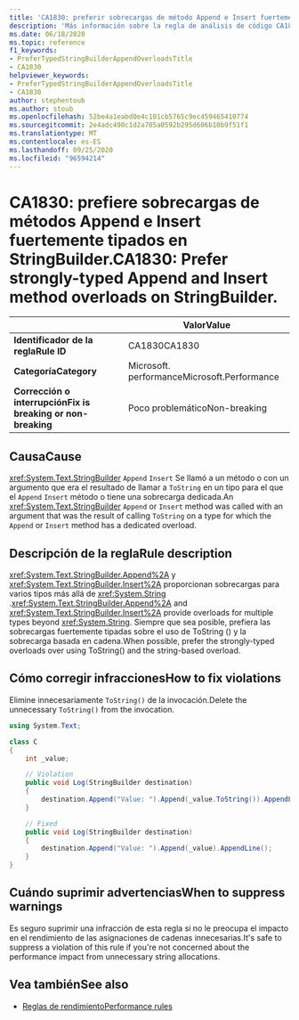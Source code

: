 ```yaml
---
title: 'CA1830: preferir sobrecargas de método Append e Insert fuertemente tipadas en StringBuilder (análisis de código)'
description: 'Más información sobre la regla de análisis de código CA1830: preferir las sobrecargas del método Append e Insert fuertemente tipadas en StringBuilder'
ms.date: 06/18/2020
ms.topic: reference
f1_keywords:
- PreferTypedStringBuilderAppendOverloadsTitle
- CA1830
helpviewer_keywords:
- PreferTypedStringBuilderAppendOverloadsTitle
- CA1830
author: stephentoub
ms.author: stoub
ms.openlocfilehash: 52be4a1eabd0e4c101cb5765c9ec459465410774
ms.sourcegitcommit: 2e4adc490c1d2a705a0592b295d606b10b9f51f1
ms.translationtype: MT
ms.contentlocale: es-ES
ms.lasthandoff: 09/25/2020
ms.locfileid: "96594214"
---
```

# <a name="ca1830-prefer-strongly-typed-append-and-insert-method-overloads-on-stringbuilder"></a><span data-ttu-id="cf2d9-103">CA1830: prefiere sobrecargas de métodos Append e Insert fuertemente tipados en StringBuilder.</span><span class="sxs-lookup"><span data-stu-id="cf2d9-103">CA1830: Prefer strongly-typed Append and Insert method overloads on StringBuilder.</span></span>

| | <span data-ttu-id="cf2d9-104">Valor</span><span class="sxs-lookup"><span data-stu-id="cf2d9-104">Value</span></span> |
|-|-|
| <span data-ttu-id="cf2d9-105">**Identificador de la regla**</span><span class="sxs-lookup"><span data-stu-id="cf2d9-105">**Rule ID**</span></span> |<span data-ttu-id="cf2d9-106">CA1830</span><span class="sxs-lookup"><span data-stu-id="cf2d9-106">CA1830</span></span>|
| <span data-ttu-id="cf2d9-107">**Categoría**</span><span class="sxs-lookup"><span data-stu-id="cf2d9-107">**Category**</span></span> |<span data-ttu-id="cf2d9-108">Microsoft. performance</span><span class="sxs-lookup"><span data-stu-id="cf2d9-108">Microsoft.Performance</span></span>|
| <span data-ttu-id="cf2d9-109">**Corrección o interrupción**</span><span class="sxs-lookup"><span data-stu-id="cf2d9-109">**Fix is breaking or non-breaking**</span></span> |<span data-ttu-id="cf2d9-110">Poco problemático</span><span class="sxs-lookup"><span data-stu-id="cf2d9-110">Non-breaking</span></span>|

## <a name="cause"></a><span data-ttu-id="cf2d9-111">Causa</span><span class="sxs-lookup"><span data-stu-id="cf2d9-111">Cause</span></span>

<span data-ttu-id="cf2d9-112"><xref:System.Text.StringBuilder> `Append` `Insert` Se llamó a un método o con un argumento que era el resultado de llamar a `ToString` en un tipo para el que el `Append` `Insert` método o tiene una sobrecarga dedicada.</span><span class="sxs-lookup"><span data-stu-id="cf2d9-112">An <xref:System.Text.StringBuilder> `Append` or `Insert` method was called with an argument that was the result of calling `ToString` on a type for which the `Append` or `Insert` method has a dedicated overload.</span></span>

## <a name="rule-description"></a><span data-ttu-id="cf2d9-113">Descripción de la regla</span><span class="sxs-lookup"><span data-stu-id="cf2d9-113">Rule description</span></span>

<span data-ttu-id="cf2d9-114"><xref:System.Text.StringBuilder.Append%2A> y <xref:System.Text.StringBuilder.Insert%2A> proporcionan sobrecargas para varios tipos más allá de <xref:System.String> .</span><span class="sxs-lookup"><span data-stu-id="cf2d9-114"><xref:System.Text.StringBuilder.Append%2A> and <xref:System.Text.StringBuilder.Insert%2A> provide overloads for multiple types beyond <xref:System.String>.</span></span>  <span data-ttu-id="cf2d9-115">Siempre que sea posible, prefiera las sobrecargas fuertemente tipadas sobre el uso de ToString () y la sobrecarga basada en cadena.</span><span class="sxs-lookup"><span data-stu-id="cf2d9-115">When possible, prefer the strongly-typed overloads over using ToString() and the string-based overload.</span></span>

## <a name="how-to-fix-violations"></a><span data-ttu-id="cf2d9-116">Cómo corregir infracciones</span><span class="sxs-lookup"><span data-stu-id="cf2d9-116">How to fix violations</span></span>

<span data-ttu-id="cf2d9-117">Elimine innecesariamente `ToString()` de la invocación.</span><span class="sxs-lookup"><span data-stu-id="cf2d9-117">Delete the unnecessary `ToString()` from the invocation.</span></span>

```csharp
using System.Text;

class C
{
    int _value;

    // Violation
    public void Log(StringBuilder destination)
    {
        destination.Append("Value: ").Append(_value.ToString()).AppendLine();
    }

    // Fixed
    public void Log(StringBuilder destination)
    {
        destination.Append("Value: ").Append(_value).AppendLine();
    }
}
```

## <a name="when-to-suppress-warnings"></a><span data-ttu-id="cf2d9-118">Cuándo suprimir advertencias</span><span class="sxs-lookup"><span data-stu-id="cf2d9-118">When to suppress warnings</span></span>

<span data-ttu-id="cf2d9-119">Es seguro suprimir una infracción de esta regla si no le preocupa el impacto en el rendimiento de las asignaciones de cadenas innecesarias.</span><span class="sxs-lookup"><span data-stu-id="cf2d9-119">It's safe to suppress a violation of this rule if you're not concerned about the performance impact from unnecessary string allocations.</span></span>

## <a name="see-also"></a><span data-ttu-id="cf2d9-120">Vea también</span><span class="sxs-lookup"><span data-stu-id="cf2d9-120">See also</span></span>

- [<span data-ttu-id="cf2d9-121">Reglas de rendimiento</span><span class="sxs-lookup"><span data-stu-id="cf2d9-121">Performance rules</span></span>](performance-warnings.md)
